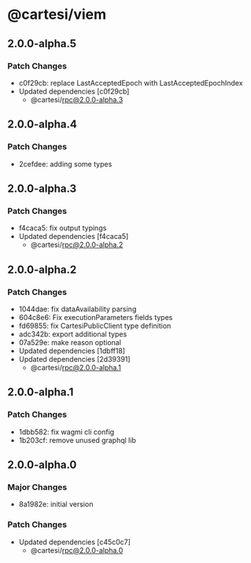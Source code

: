 # @cartesi/viem

## 2.0.0-alpha.5

### Patch Changes

- c0f29cb: replace LastAcceptedEpoch with LastAcceptedEpochIndex
- Updated dependencies [c0f29cb]
    - @cartesi/rpc@2.0.0-alpha.3

## 2.0.0-alpha.4

### Patch Changes

- 2cefdee: adding some types

## 2.0.0-alpha.3

### Patch Changes

- f4caca5: fix output typings
- Updated dependencies [f4caca5]
    - @cartesi/rpc@2.0.0-alpha.2

## 2.0.0-alpha.2

### Patch Changes

- 1044dae: fix dataAvailability parsing
- 604c8e6: Fix executionParameters fields types
- fd69855: fix CartesiPublicClient type definition
- adc342b: export additional types
- 07a529e: make reason optional
- Updated dependencies [1dbff18]
- Updated dependencies [2d39391]
    - @cartesi/rpc@2.0.0-alpha.1

## 2.0.0-alpha.1

### Patch Changes

- 1dbb582: fix wagmi cli config
- 1b203cf: remove unused graphql lib

## 2.0.0-alpha.0

### Major Changes

- 8a1982e: initial version

### Patch Changes

- Updated dependencies [c45c0c7]
    - @cartesi/rpc@2.0.0-alpha.0
